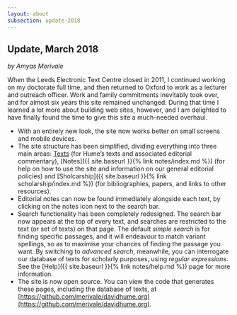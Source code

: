 ```yaml
---
layout: about
subsection: update-2018
---
```

## Update, March 2018

_by Amyas Merivale_

When the Leeds Electronic Text Centre closed in 2011, I continued working on my doctorate full time, and then returned to Oxford to work as a lecturer and outreach officer. Work and family commitments inevitably took over, and for almost six years this site remained unchanged. During that time I learned a lot more about building web sites, however, and I am delighted to have finally found the time to give this site a much-needed overhaul.

- With an entirely new look, the site now works better on small screens and mobile devices.
- The site structure has been simplified, dividing everything into three main areas: <a href="{{ site.baseurl }}{% link index.html %}">Texts</a> (for Hume’s texts and associated editorial commentary), [Notes]({{ site.baseurl }}{% link notes/index.md %}) (for help on how to use the site and information on our general editorial policies) and [Sholcarship]({{ site.baseurl }}{% link scholarship/index.md %}) (for bibliographies, papers, and links to other resources).
- Editorial notes can now be found immediately alongside each text, by clicking on the notes icon <span class="icon"><i class="fas fa-edit"></i></span> next to the search bar.
- Search functionality has been completely redesigned. The search bar now appears at the top of every text, and searches are restricted to the text (or set of texts) on that page. The default _simple search_ is for finding specific passages, and it will endeavour to match variant spellings, so as to maximise your chances of finding the passage you want. By switching to _advanced search_, meanwhile, you can interrogate our database of texts for scholarly purposes, using _regular expressions_. See the [Help]({{ site.baseurl }}{% link notes/help.md %}) page for more information.
- The site is now open source. You can view the code that generates these pages, including the database of texts, at [https://github.com/merivale/davidhume.org](https://github.com/merivale/davidhume.org).

